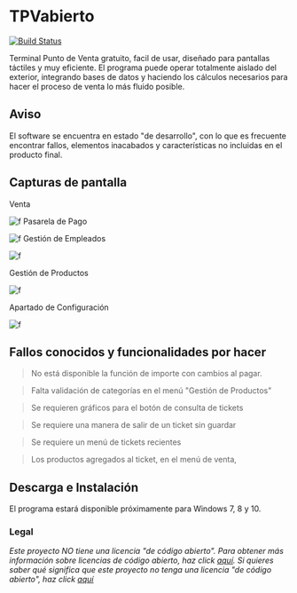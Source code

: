 # TPVabierto
[![Build Status](https://travis-ci.com/nicoagr/TPVabierto.svg?branch=master)](https://travis-ci.com/nicoagr/TPVabierto)

Terminal Punto de Venta gratuito, facil de usar, diseñado para pantallas táctiles y muy eficiente. El programa puede operar totalmente aislado del exterior, integrando bases de datos y haciendo los cálculos necesarios para hacer el proceso de venta lo más fluido posible.
## Aviso
El software se encuentra en estado "de desarrollo", con lo que es frecuente encontrar fallos, elementos inacabados y características no incluidas en el producto final.

## Capturas de pantalla
Venta

![f](https://i.imgur.com/sNXRKkt.png)
Pasarela de Pago

![f](https://i.imgur.com/PInMHWL.png)
Gestión de Empleados

![f](https://i.imgur.com/6O2oG00.png)

Gestión de Productos

![f](https://i.imgur.com/AhMBrQ5.png)

Apartado de Configuración

![f](https://i.imgur.com/sVvC5A2.png)

## Fallos conocidos y funcionalidades por hacer
> No está disponible la función de importe con cambios al pagar.

> Falta validación de categorías en el menú "Gestión de Productos"

> Se requieren gráficos para el botón de consulta de tickets

> Se requiere una manera de salir de un ticket sin guardar

> Se requiere un menú de tickets recientes

> Los productos agregados al ticket, en el menú de venta,  
## Descarga e Instalación
El programa estará disponible próximamente para Windows 7, 8 y 10.
### Legal
*Este proyecto NO tiene una licencia "de código abierto". Para obtener más información sobre licencias de código abierto, haz click [aquí](https://opensource.org/faq). Si quieres saber qué significa que este proyecto no tenga una licencia "de código abierto", haz click [aquí](https://choosealicense.com/no-permission/)*
